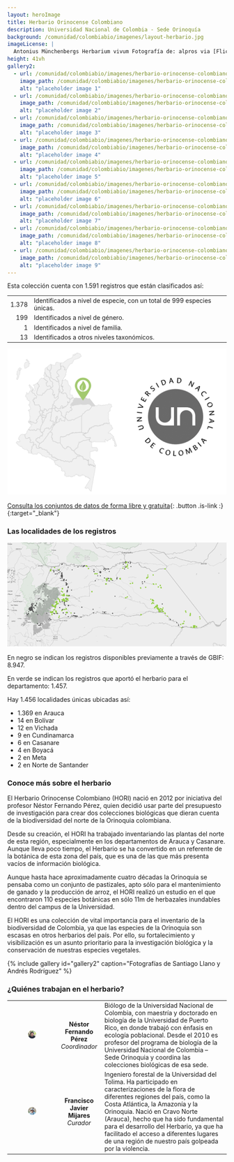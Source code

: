 ```yaml
---
layout: heroImage
title: Herbario Orinocense Colombiano
description: Universidad Nacional de Colombia - Sede Orinoquía
background: /comunidad/colombiabio/imagenes/layout-herbario.jpg
imageLicense: |
  Antonius Münchenbergs Herbarium vivum Fotografía de: alpros via [Flickr](https://flic.kr/p/FUn28M)
height: 41vh
gallery2:
  - url: /comunidad/colombiabio/imagenes/herbario-orinocense-colombiano/h-o-1-768x1024.jpg
    image_path: /comunidad/colombiabio/imagenes/herbario-orinocense-colombiano/h-o-1-280x280.jpg
    alt: "placeholder image 1"
  - url: /comunidad/colombiabio/imagenes/herbario-orinocense-colombiano/h-o-2-768x1024.jpg
    image_path: /comunidad/colombiabio/imagenes/herbario-orinocense-colombiano/h-o-2-280x280.jpg
    alt: "placeholder image 2"
  - url: /comunidad/colombiabio/imagenes/herbario-orinocense-colombiano/h-o-3-768x1024.jpg
    image_path: /comunidad/colombiabio/imagenes/herbario-orinocense-colombiano/h-o-3-280x280.jpg
    alt: "placeholder image 3"
  - url: /comunidad/colombiabio/imagenes/herbario-orinocense-colombiano/h-o-4-768x1024.jpg
    image_path: /comunidad/colombiabio/imagenes/herbario-orinocense-colombiano/h-o-4-280x280.jpg
    alt: "placeholder image 4"
  - url: /comunidad/colombiabio/imagenes/herbario-orinocense-colombiano/h-o-5-768x1024.jpg
    image_path: /comunidad/colombiabio/imagenes/herbario-orinocense-colombiano/h-o-5-280x280.jpg
    alt: "placeholder image 5"
  - url: /comunidad/colombiabio/imagenes/herbario-orinocense-colombiano/h-o-6-1024x682.jpg
    image_path: /comunidad/colombiabio/imagenes/herbario-orinocense-colombiano/h-o-6-280x280.jpg
    alt: "placeholder image 6"
  - url: /comunidad/colombiabio/imagenes/herbario-orinocense-colombiano/h-o-7-1024x682.jpg
    image_path: /comunidad/colombiabio/imagenes/herbario-orinocense-colombiano/h-o-7-280x280.jpg
    alt: "placeholder image 7"
  - url: /comunidad/colombiabio/imagenes/herbario-orinocense-colombiano/h-o-8-1024x682.jpg
    image_path: /comunidad/colombiabio/imagenes/herbario-orinocense-colombiano/h-o-8-280x280.jpg
    alt: "placeholder image 8"
  - url: /comunidad/colombiabio/imagenes/herbario-orinocense-colombiano/h-o-9-1024x682.jpg
    image_path: /comunidad/colombiabio/imagenes/herbario-orinocense-colombiano/h-o-9-280x280.jpg
    alt: "placeholder image 9" 
---
```


Esta colección cuenta con 1.591 registros que están clasificados así:

|  |  | 
| --------: | :-------- | 
| 1.378    | Identificados a nivel de especie, con un total de 999 especies únicas.     | 
|199|Identificados a nivel de género.|
|1|Identificados a nivel de familia.|
|13|Identificados a otros niveles taxonómicos.|

<img src="/comunidad/colombiabio/imagenes/herbario-orinocense-colombiano/ficha-col-map-2.png" width=770>

[Consulta los conjuntos de datos de forma libre y gratuita](http://ipt.biodiversidad.co/sib/resource?r=hori){: .button .is-link :}{:target="_blank"}

### Las localidades de los registros

<img src="/comunidad/colombiabio/imagenes/herbario-orinocense-colombiano/mapa-her-unal.png" width=770>

<p class="is-size-7 has-text-grey has-text-centered">En negro se indican los registros disponibles previamente a través de GBIF: 8.947.</p>

<p class="is-size-7 has-text-grey has-text-centered">En verde se indican los registros  que aportó el herbario para el departamento: 1.457.</p>

Hay 1.456 localidades únicas ubicadas así:

- 1.369 en Arauca
- 14 en Bolívar
- 12 en Vichada
- 9 en Cundinamarca
- 6 en Casanare
- 4 en Boyacá
- 2 en Meta
- 2 en Norte de Santander


### Conoce más sobre el herbario

El Herbario Orinocense Colombiano (HORI) nació en 2012 por iniciativa del profesor Néstor Fernando Pérez, quien decidió usar parte del presupuesto de investigación para crear dos colecciones biológicas que dieran cuenta de la biodiversidad del norte de la Orinoquia colombiana.

Desde su creación, el HORI ha trabajado inventariando las plantas del norte de esta región, especialmente en los departamentos de Arauca y Casanare. Aunque lleva poco tiempo, el Herbario se ha convertido en un referente de la botánica de esta zona del país, que es una de las que más presenta vacíos de información biológica.

Aunque hasta hace aproximadamente cuatro décadas la Orinoquia se pensaba como un conjunto de pastizales, apto sólo para el mantenimiento de ganado y la producción de arroz, el HORI realizó un estudio en el que encontraron 110 especies botánicas en sólo 11m de herbazales inundables dentro del campus de la Universidad.

El HORI es una colección de vital importancia para el inventario de la biodiversidad de Colombia, ya que las especies de la Orinoquia son escasas en otros herbarios del país. Por ello, su fortalecimiento y visibilización es un asunto prioritario para la investigación biológica y la conservación de nuestras especies vegetales.

{% include gallery id="gallery2" caption="Fotografías de Santiago Llano y Andrés Rodríguez" %}


### ¿Quiénes trabajan en el herbario?

| | |  |
| :-------------: |:-------------:| :-----|
|<figure class="image is-128x128"><img class="is-rounded" src="/comunidad/colombiabio/imagenes/herbario-orinocense-colombiano/p-h-1.png"></figure> | <b>Néstor Fernando Pérez</b> <br> <i>Coordinador</i> | Biólogo de la Universidad Nacional de Colombia, con maestría y doctorado en biología de la Universidad de Puerto Rico, en donde trabajó con énfasis en ecología poblacional. Desde el 2010 es profesor del programa de biología de la Universidad Nacional de Colombia – Sede Orinoquia y coordina las colecciones biológicas de esa sede.|
|<figure class="image is-128x128"><img class="is-rounded" src="/comunidad/colombiabio/imagenes/herbario-orinocense-colombiano/p-h-2.png"></figure> | <b>Francisco Javier Mijares</b> <br> <i>Curador</i> | Ingeniero forestal de la Universidad del Tolima. Ha participado en caracterizaciones de la flora de diferentes regiones del país, como la Costa Atlántica, la Amazonía y la Orinoquia. Nació en Cravo Norte (Arauca), hecho que ha sido fundamental para el desarrollo del Herbario, ya que ha facilitado el acceso a diferentes lugares de una región de nuestro país golpeada por la violencia.|
